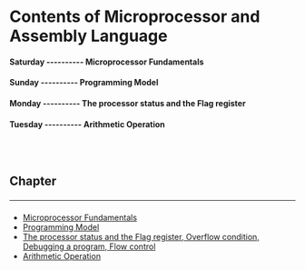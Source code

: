 <!--markdown practice-->
# Contents of Microprocessor and Assembly Language

#### **Saturday  ---------- Microprocessor Fundamentals</br>**
#### **Sunday    ---------- Programming Model</br>**
#### **Monday    ---------- The processor status and the Flag register</br>**
#### **Tuesday   ---------- Arithmetic Operation</br>**


## </br></br>Chapter<hr/>

- [Microprocessor Fundamentals][P1]
- [Programming Model][P2]
- [The processor status and the Flag register, Overflow condition, Debugging a program, Flow control][P3]
- [Arithmetic Operation][P4]





<!--Links-->
[P1]: https://github.com/HasanTarik-REC/Note-Collections/blob/Feature/Second%20Year/Even%20Semester/Cyber%20and%20Intellectual%20Property%20Law/CyberLaw(Chapter-1).md
[P2]: https://github.com/HasanTarik-REC/Note-Collections/blob/Feature/Second%20Year/Even%20Semester/Cyber%20and%20Intellectual%20Property%20Law/ICT%20Policy%20in%20Bangladesh(Chapter-2).md
[P3]: https://github.com/HasanTarik-REC/Note-Collections/blob/Feature/Third%20Year/Even%20Semester/Microprocessor%20and%20Assembly%20Language/The%20processor%20status%20and%20the%20Flag%20rgister%2C%20Overflow%20condition%2CDebugging%20a%20program%2C%20Flow%20control.md
[P4]: https://www.youtube.com
[P5]: https://www.youtube.com
<!--End-->
